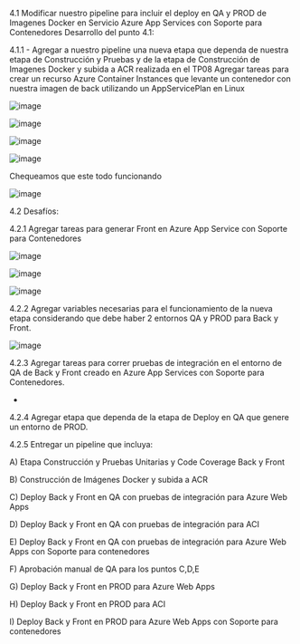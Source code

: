 4.1 Modificar nuestro pipeline para incluir el deploy en QA y PROD de Imagenes Docker en Servicio Azure App Services con Soporte para Contenedores
Desarrollo del punto 4.1:

4.1.1 - Agregar a nuestro pipeline una nueva etapa que dependa de nuestra etapa de Construcción y Pruebas y de la etapa de Construcción de Imagenes Docker y subida a ACR realizada en el TP08
Agregar tareas para crear un recurso Azure Container Instances que levante un contenedor con nuestra imagen de back utilizando un AppServicePlan en Linux

![image](https://github.com/user-attachments/assets/7e8bfc1a-5965-4a8e-aedb-ccf172110c3e)

![image](https://github.com/user-attachments/assets/9061268d-17b5-4338-8cd2-20cf76393780)

![image](https://github.com/user-attachments/assets/196e04ec-8ab0-4c73-bae5-ca9d640e17d2)

![image](https://github.com/user-attachments/assets/ec2a0490-e1f8-4cf3-b5d1-f504b1ba22ff)

Chequeamos que este todo funcionando

![image](https://github.com/user-attachments/assets/58b116c0-97d3-4db5-8bf3-7a7e16794176)

            
4.2 Desafíos:

4.2.1 Agregar tareas para generar Front en Azure App Service con Soporte para Contenedores

![image](https://github.com/user-attachments/assets/8b7e3ebe-25a8-4aae-818a-4591eeb6b247)

![image](https://github.com/user-attachments/assets/9009ddf0-83db-44e0-8383-1085bbe43c12)

![image](https://github.com/user-attachments/assets/cee56082-a6d3-4ebe-9ba0-78aff335e4dd)


4.2.2 Agregar variables necesarias para el funcionamiento de la nueva etapa considerando que debe haber 2 entornos QA y PROD para Back y Front.

![image](https://github.com/user-attachments/assets/e5c37f71-9314-4c34-a8c2-235a467c2546)


4.2.3 Agregar tareas para correr pruebas de integración en el entorno de QA de Back y Front creado en Azure App Services con Soporte para Contenedores.

-

4.2.4 Agregar etapa que dependa de la etapa de Deploy en QA que genere un entorno de PROD.



4.2.5 Entregar un pipeline que incluya:

A) Etapa Construcción y Pruebas Unitarias y Code Coverage Back y Front

B) Construcción de Imágenes Docker y subida a ACR

C) Deploy Back y Front en QA con pruebas de integración para Azure Web Apps

D) Deploy Back y Front en QA con pruebas de integración para ACI

E) Deploy Back y Front en QA con pruebas de integración para Azure Web Apps con Soporte para contenedores

F) Aprobación manual de QA para los puntos C,D,E

G) Deploy Back y Front en PROD para Azure Web Apps

H) Deploy Back y Front en PROD para ACI

I) Deploy Back y Front en PROD para Azure Web Apps con Soporte para contenedores
